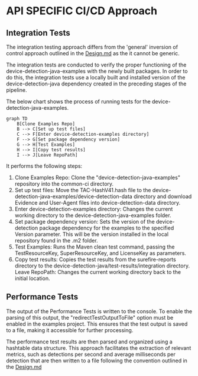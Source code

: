 # API SPECIFIC CI/CD Approach

## Integration Tests

The integration testing approach differs from the 'general' inversion of control approach outlined in the [Design.md](https://github.com/51Degrees/common-ci/blob/gh-refact/design.md) as the it cannot be generic. 


The integration tests are conducted to verify the proper functioning of the device-detection-java-examples with the newly built packages. In order to do this, the integration tests use a locally built and installed version of the device-detection-java dependency created in the preceding stages of the pipeline. 

The below chart shows the process of running tests for the device-detection-java-examples. 

```mermaid
graph TD
    B[Clone Examples Repo]
    B --> C[Set up test files]
    C --> F[Enter device-detection-examples directory]
    F --> G[Set package dependency version]
    G --> H[Test Examples]
    H --> I[Copy test results]
    I --> J[Leave RepoPath]
```

It performs the following steps:

1. Clone Examples Repo: Clone the "device-detection-java-examples" repository into the common-ci directory.
3. Set up test files: Move the TAC-HashV41.hash file to the device-detection-java-examples/device-detection-data directory and download Evidence and User-Agent files into device-detection-data directory.
4. Enter device-detection-examples directory: Changes the current working directory to the device-detection-java-examples folder.
5. Set package dependency version: Sets the version of the device-detection package dependency for the examples to the specified Version parameter. This will be the version installed in the local repository found in the .m2 folder.
6. Test Examples: Runs the Maven clean test command, passing the TestResourceKey, SuperResourceKey, and LicenseKey as parameters.
7. Copy test results: Copies the test results from the surefire-reports directory to the device-detection-java/test-results/integration directory.
Leave RepoPath: Changes the current working directory back to the initial location.

## Performance Tests

The output of the Performance Tests is written to the console. To enable the parsing of this output, the "redirectTestOutputToFile" option must be enabled in the examples project. This ensures that the test output is saved to a file, making it accessible for further processing.

The performance test results are then parsed and organized using a hashtable data structure. This approach facilitates the extraction of relevant metrics, such as detections per second and average milliseconds per detection that are then written to a file following the convention outlined in the [Design.md](https://github.com/51Degrees/common-ci/blob/gh-refact/design.md)
